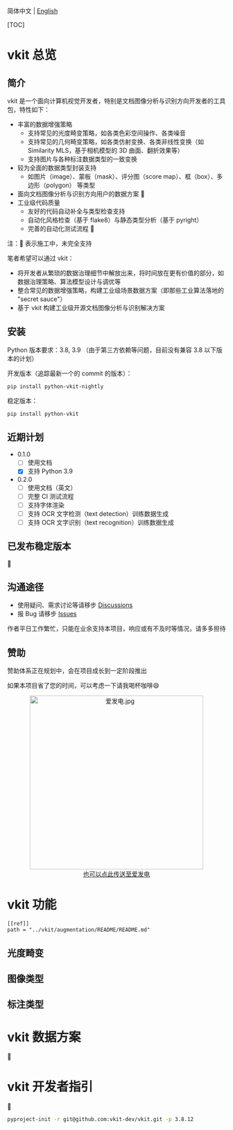 简体中文 | [English](README_EN.md)

[TOC]

# vkit 总览

## 简介

vkit 是一个面向计算机视觉开发者，特别是文档图像分析与识别方向开发者的工具包，特性如下：

* 丰富的数据增强策略
  * 支持常见的光度畸变策略，如各类色彩空间操作、各类噪音
  * 支持常见的几何畸变策略，如各类仿射变换、各类非线性变换（如 Similarity MLS，基于相机模型的 3D 曲面、翻折效果等）
  * 支持图片与各种标注数据类型的一致变换
* 较为全面的数据类型封装支持
  * 如图片（image）、蒙板（mask）、评分图（score map）、框（box）、多边形（polygon） 等类型
* 面向文档图像分析与识别方向用户的数据方案 🚧
* 工业级代码质量
  * 友好的代码自动补全与类型检查支持
  * 自动化风格检查（基于 flake8）与静态类型分析（基于 pyright）
  * 完善的自动化测试流程 🚧

注：🚧 表示施工中，未完全支持

笔者希望可以通过 vkit：

* 将开发者从繁琐的数据治理细节中解放出来，将时间放在更有价值的部分，如数据治理策略、算法模型设计与调优等
* 整合常见的数据增强策略，构建工业级场景数据方案（即那些工业算法落地的 "secret sauce"）
* 基于 vkit 构建工业级开源文档图像分析与识别解决方案

## 安装

Python 版本要求：3.8, 3.9 （由于第三方依赖等问题，目前没有兼容 3.8 以下版本的计划）

开发版本（追踪最新一个的 commit 的版本）：

```bash
pip install python-vkit-nightly
```

稳定版本：

```bash
pip install python-vkit
```

## 近期计划

* 0.1.0
  - [ ] 使用文档
  - [x] 支持 Python 3.9
* 0.2.0
  - [ ] 使用文档（英文）
  - [ ] 完整 CI 测试流程
  - [ ] 支持字体渲染
  - [ ] 支持 OCR 文字检测（text detection）训练数据生成
  - [ ] 支持 OCR 文字识别（text recognition）训练数据生成

## 已发布稳定版本

🚧

## 沟通途径

* 使用疑问、需求讨论等请移步 [Discussions](https://github.com/vkit-dev/vkit/discussions)
* 报 Bug 请移步 [Issues](https://github.com/vkit-dev/vkit/issues)

作者平日工作繁忙，只能在业余支持本项目，响应或有不及时等情况，请多多担待

## 赞助

赞助体系正在规划中，会在项目成长到一定阶段推出

如果本项目省了您的时间，可以考虑一下请我喝杯咖啡😄

<div align="center">
    <img alt="爱发电.jpg" width="400" src="https://i.loli.net/2021/11/28/xkQ3DFws9W1fBg4.jpg">
</div>
<div align="center">
    <a href="https://afdian.net/@huntzhan?tab=home">也可以点此传送至爱发电</a>
</div>

# vkit 功能

```vkit-doc
[[ref]]
path = "../vkit/augmentation/README/README.md"
```

## 光度畸变

## 图像类型

## 标注类型

# vkit 数据方案

🚧

# vkit 开发者指引

🚧

```bash
pyproject-init -r git@github.com:vkit-dev/vkit.git -p 3.8.12
```
